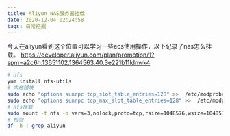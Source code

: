 ```yaml
---
title: Aliyun NAS服务器挂载
date: 2020-12-04 02:24:58
tags: 日常挖掘
---
```



今天在aliyun看到这个位置可以学习一些ecs使用操作，以下记录了nas怎么挂载。
https://developer.aliyun.com/plan/promotion/1?spm=a2c6h.13651102.1364563.40.3e221b11ldnwk4



```bash
# nfs
yum install nfs-utils
# 内核模块
sudo echo "options sunrpc tcp_slot_table_entries=128" >>  /etc/modprobe.d/sunrpc.conf 
sudo echo "options sunrpc tcp_max_slot_table_entries=128" >>  /etc/modprobe.d/sunrpc.conf
# nfs挂载
sudo mount -t nfs -o vers=3,nolock,proto=tcp,rsize=1048576,wsize=1048576,hard,timeo=600,retrans=2,noresvport 3de2c4a777-wue93.cn-shanghai.nas.aliyuncs.com:/ /mnt
# 检验
df -h | grep aliyun
```